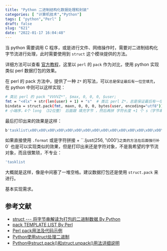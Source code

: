 ```yaml
---
title: "Python 二进制结构化数据处理和封装"
categories: [ "计算机技术","Python"]
tags: [ "python","Perl" ]
draft: false
slug: "621"
date: "2022-01-17 16:04:48"
---
```


当 python 需要调用 C 程序，或是进行文件、网络操作时，需要对二进制结构化字节流进行处理，此时需要使用到 `struct` 这个模块提供的方法。

详细方法可以查看 [官方教程](https://docs.python.org/zh-cn/3/library/struct.html)，这里以 `perl` 的 `pack` 作为对比，使用 python 实现类似 perl 数据打包的效果。

在 perl 的 pack 方法中，提供了一种 `Z*` 的写法，可以`总是保证最后有一位空填充`，在 python 中则可以这样实现：

```bash
# 类比 perl 的 pack "VVVVZ*", $max, 0, 0, 0, $user;
fmt = "<4lx" + str(len(user) + 1) + "s"  # 类比 perl Z*，总是保证最后有一位空填充
bindata = struct.pack(fmt, maxn, 0, 0, 0, bytes(user, encoding="utf8"))
# 小端序，4个 long （32位整） 后面跟 填充字节 ，然后再拼 字符长度 +1 个 s（字节串）
```

最后打印出来的效果是这样：

```bash
b'tasklist\x00\x00\x00\x00\x00\x00\x00\x00\x00\x00\x00\x00\x00\x00\x00\x00\x00\x00\x00\x00\x00\x00\x00\x00\x00\x00\x00\x00\x00\x00\x00\x00\x00\x00\x00\x00\x00\x00\x00\x00\x00\x00\x00\x00\x00\x00\x00\x00\x00\x00\x00\x00\x00\x00\x00\x00\x00\x00\x00\x00\x00\x00\x00\x00\x00\x00\x00\x00\x00\x00\x00\x00\x00\x00\x00\x00\x00\x00\x00\x00\x00\x00\x00\x00\x00\x00\x00\x00\x00\x00\x00\x00\x00\x00\x00\x00\x00\x00\x00\x00\x00\x00\x00\x00\x00\x00\x00\x00\x00\x00\x00\x00\x00\x00\x00\x00\x00\x00\x00\x00\x00\x00\x00\x00\x00\x00\x00\x00\x00\x00\x00\x00\x00\x00\x00\x00\x00\x00\x00\x00\x00\x00\x00\x00\x00\x00\x00\x00\x00\x00\x00\x00\x00\x00\x00\x00\x00\x00\x00\x00\x00\x00\x00\x00\x00\x00\x00\x00\x00\x00\x00\x00\x00\x00\x00\x00\x00\x00\x00\x00\x00\x00\x00\x00\x00\x00\x00\x00\x00\x00\x00\x00\x00\x00\x00\x00\x00\x00\x00\x00\x00\x00\x00\x00\x00\x00\x00\x00\x00\x00\x00\x00\x00\x00\x00\x00\x00\x00\x00\x00\x00\x00\x00\x00\x00\x00\x00\x00\x00\x00\x00\x00\x00\x00\x00\x00\x00\x00\x00\x00\x00\x00\x00\x00\x00\x00\x00\x00dev\x00\x00\x00\x00\x00\x00\x00\x00\x00\x00\x00\x00\x00\x00\x00\x00\x00\x00\x00\x00\x00\x00\x00\x00\x00\x00\x00\x00\x00\x00\x00\x00\x00\x00\x00\x00\x00\x00\x00\x00\x00\x00\x00\x00\x00\x00\x00\x00\x00\x00\x00\x00\x00\x00\x00\x00\x00\x00\x00\x00\x00\x00\x00\x00\x00\x00\x00\x00\x00\x00\x00\x00\x00\x00\x00\x00\x00\x00\x00\x00\x00\x00\x00\x00\x00\x00\x00\x00\x00\x00\x00\x00\x00\x00\x00\x00\x00\x00\x00\x00\x00\x00\x00\x00\x00\x00\x00\x00\x00\x00\x00\x00\x00\x00\x00\x00\x00\x00\x00\x00\x00\x00\x00\x00\x00\x00\x00\x00\x00\x00\x00\x00\x00\x00\x00\x00\x00\x00\x00\x00\x00\x00\x00\x00\x00\x00\x00\x00\x00\x00\x00\x00\x00\x00\x00\x00\x00\x00\x00\x00\x00\x00\x00\x00\x00\x00\x00\x00\x00\x00\x00\x00\x00\x00\x00\x00\x00\x00\x00\x00\x00\x00\x00\x00\x00\x00\x00\x00\x00\x00\x00\x00\x00\x00\x00\x00\x00\x00\x00\x00\x00\x00\x00\x00\x00\x00\x00\x00\x00\x00\x00\x00\x00\x00\x00\x00\x00\x00\x00\x00\x00\x00\x00\x00\x00\x00\x00\x00\x00\x00\x00\x00\x00\x00\x00\x00\x00\x00\x00\x00\x00\x00\x00\x00\x00\x00\x00\x00\x00\x00\x00\x00\x00'
```

如果直接使用 `.format` 或是字符拼接 + ``.ljust(256, '\000')` 之类的方法在后面强行补 `0` 也是可以实现类似的效果，但是打印出来还是字符对象，不是我希望的字节流对象，而且很繁琐，不专业：

```bash
'tasklist                                                                                                                                                                                                                                                        dev                                                                                                                                                                                                                                                             '
```

大概就是这样，像是中间塞了一堆空格。建议数据打包还是使用 `struct.pack` 来进行。

基本实现需求。

## 参考文献

- [struct --- 将字节串解读为打包的二进制数据 By Python](https://docs.python.org/zh-cn/3/library/struct.html)
- [pack TEMPLATE,LIST By Perl](https://perldoc.perl.org/functions/pack)
- [Perl pack用法及代码示例](https://vimsky.com/examples/usage/perl-perl_pack-03.html)
- [Python使用struct处理二进制](https://www.cnblogs.com/gala/archive/2011/09/22/2184801.html)
- [Python中struct.pack()和struct.unpack()用法详细说明](https://blog.csdn.net/weiwangchao_/article/details/80395941)

